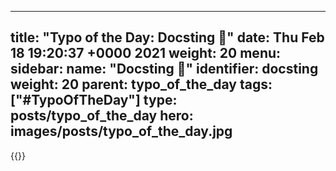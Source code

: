 
---
title: "Typo of the Day: Docsting 🐝"
date: Thu Feb 18 19:20:37 +0000 2021
weight: 20
menu:
  sidebar:
    name: "Docsting 🐝"
    identifier: docsting
    weight: 20
    parent: typo_of_the_day
tags: ["#TypoOfTheDay"]
type: posts/typo_of_the_day
hero: images/posts/typo_of_the_day.jpg
---


{{<tweet user="mariatta" id="1362482170187587584">}}

